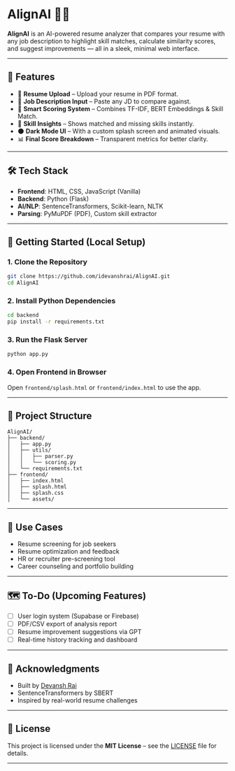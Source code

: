 # AlignAI 🧠📄

**AlignAI** is an AI-powered resume analyzer that compares your resume with any job description to highlight skill matches, calculate similarity scores, and suggest improvements — all in a sleek, minimal web interface.

---

## 🔧 Features

- 📄 **Resume Upload** – Upload your resume in PDF format.  
- 📌 **Job Description Input** – Paste any JD to compare against.  
- 🧠 **Smart Scoring System** – Combines TF-IDF, BERT Embeddings & Skill Match.  
- 🎯 **Skill Insights** – Shows matched and missing skills instantly.  
- 🌑 **Dark Mode UI** – With a custom splash screen and animated visuals.  
- 📊 **Final Score Breakdown** – Transparent metrics for better clarity.

---

## 🛠️ Tech Stack

- **Frontend**: HTML, CSS, JavaScript (Vanilla)  
- **Backend**: Python (Flask)  
- **AI/NLP**: SentenceTransformers, Scikit-learn, NLTK  
- **Parsing**: PyMuPDF (PDF), Custom skill extractor

---

## 🚀 Getting Started (Local Setup)

### 1. Clone the Repository

```bash
git clone https://github.com/idevanshrai/AlignAI.git
cd AlignAI
````

### 2. Install Python Dependencies

```bash
cd backend
pip install -r requirements.txt
```

### 3. Run the Flask Server

```bash
python app.py
```

### 4. Open Frontend in Browser

Open `frontend/splash.html` or `frontend/index.html` to use the app.

---

## 📁 Project Structure

```
AlignAI/
├── backend/
│   ├── app.py
│   ├── utils/
│   │   ├── parser.py
│   │   └── scoring.py
│   └── requirements.txt
├── frontend/
│   ├── index.html
│   ├── splash.html
│   ├── splash.css
│   └── assets/
```

---

## 📌 Use Cases

* Resume screening for job seekers
* Resume optimization and feedback
* HR or recruiter pre-screening tool
* Career counseling and portfolio building

---

## 🗺️ To-Do (Upcoming Features)

* [ ] User login system (Supabase or Firebase)
* [ ] PDF/CSV export of analysis report
* [ ] Resume improvement suggestions via GPT
* [ ] Real-time history tracking and dashboard

---

## 🙌 Acknowledgments

* Built by [Devansh Rai](https://github.com/idevanshrai)
* SentenceTransformers by SBERT
* Inspired by real-world resume challenges

---

## 📜 License

This project is licensed under the **MIT License** – see the [LICENSE](LICENSE) file for details.

---
